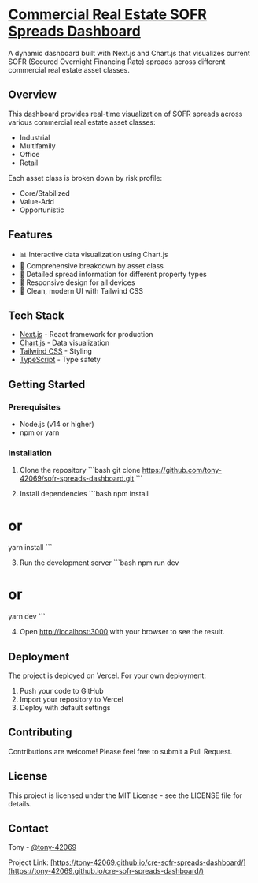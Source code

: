 # [Commercial Real Estate SOFR Spreads Dashboard](https://tony-42069.github.io/cre-sofr-spreads-dashboard/)

A dynamic dashboard built with Next.js and Chart.js that visualizes current SOFR (Secured Overnight Financing Rate) spreads across different commercial real estate asset classes.

## Overview

This dashboard provides real-time visualization of SOFR spreads across various commercial real estate asset classes:
- Industrial
- Multifamily
- Office
- Retail

Each asset class is broken down by risk profile:
- Core/Stabilized
- Value-Add
- Opportunistic

## Features

- 📊 Interactive data visualization using Chart.js
- 💼 Comprehensive breakdown by asset class
- 🏢 Detailed spread information for different property types
- 📱 Responsive design for all devices
- 🎨 Clean, modern UI with Tailwind CSS

## Tech Stack

- [Next.js](https://nextjs.org/) - React framework for production
- [Chart.js](https://www.chartjs.org/) - Data visualization
- [Tailwind CSS](https://tailwindcss.com/) - Styling
- [TypeScript](https://www.typescriptlang.org/) - Type safety

## Getting Started

### Prerequisites

- Node.js (v14 or higher)
- npm or yarn

### Installation

1. Clone the repository
\`\`\`bash
git clone https://github.com/tony-42069/sofr-spreads-dashboard.git
\`\`\`

2. Install dependencies
\`\`\`bash
npm install
# or
yarn install
\`\`\`

3. Run the development server
\`\`\`bash
npm run dev
# or
yarn dev
\`\`\`

4. Open [http://localhost:3000](http://localhost:3000) with your browser to see the result.

## Deployment

The project is deployed on Vercel. For your own deployment:

1. Push your code to GitHub
2. Import your repository to Vercel
3. Deploy with default settings

## Contributing

Contributions are welcome! Please feel free to submit a Pull Request.

## License

This project is licensed under the MIT License - see the LICENSE file for details.

## Contact

Tony - [@tony-42069](https://github.com/tony-42069)

Project Link: [https://tony-42069.github.io/cre-sofr-spreads-dashboard/](https://tony-42069.github.io/cre-sofr-spreads-dashboard/)
